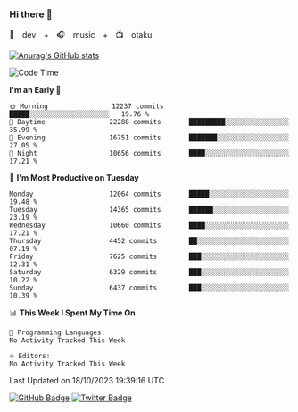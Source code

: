 ### Hi there 👋

🚀　dev　+　🎧　music　+　📺　otaku


[![Anurag's GitHub stats](https://github-readme-stats.vercel.app/api?username=koheitasaka&count_private=true&show_icons=true&theme=monokai)](https://github.com/koheitasaka/github-readme-stats)

<!--START_SECTION:waka-->
![Code Time](http://img.shields.io/badge/Code%20Time-1%2C161%20hrs%2023%20mins-blue)

**I'm an Early 🐤** 

```text
🌞 Morning                12237 commits       █████░░░░░░░░░░░░░░░░░░░░   19.76 % 
🌆 Daytime                22288 commits       █████████░░░░░░░░░░░░░░░░   35.99 % 
🌃 Evening                16751 commits       ███████░░░░░░░░░░░░░░░░░░   27.05 % 
🌙 Night                  10656 commits       ████░░░░░░░░░░░░░░░░░░░░░   17.21 % 
```
📅 **I'm Most Productive on Tuesday** 

```text
Monday                   12064 commits       █████░░░░░░░░░░░░░░░░░░░░   19.48 % 
Tuesday                  14365 commits       ██████░░░░░░░░░░░░░░░░░░░   23.19 % 
Wednesday                10660 commits       ████░░░░░░░░░░░░░░░░░░░░░   17.21 % 
Thursday                 4452 commits        ██░░░░░░░░░░░░░░░░░░░░░░░   07.19 % 
Friday                   7625 commits        ███░░░░░░░░░░░░░░░░░░░░░░   12.31 % 
Saturday                 6329 commits        ███░░░░░░░░░░░░░░░░░░░░░░   10.22 % 
Sunday                   6437 commits        ███░░░░░░░░░░░░░░░░░░░░░░   10.39 % 
```


📊 **This Week I Spent My Time On** 

```text
💬 Programming Languages: 
No Activity Tracked This Week

🔥 Editors: 
No Activity Tracked This Week
```


 Last Updated on 18/10/2023 19:39:16 UTC
<!--END_SECTION:waka-->

[![GitHub Badge](https://img.shields.io/badge/GitHub-100000?style=for-the-badge&logo=github&logoColor=white)](https://github.com/koheitasaka)
[![Twitter Badge](https://img.shields.io/badge/Twitter-1DA1F2?style=for-the-badge&logo=twitter&logoColor=white)](https://twitter.com/sleep_asleep_)
